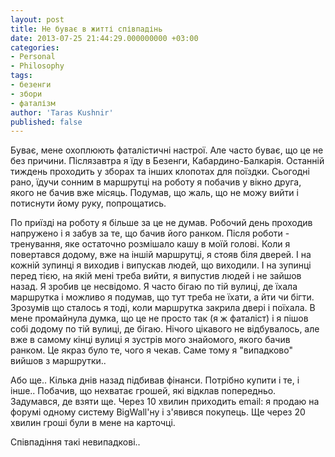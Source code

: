 ```yaml
---
layout: post
title: Не буває в житті співпадінь
date: 2013-07-25 21:44:29.000000000 +03:00
categories:
- Personal
- Philosophy
tags:
- безенги
- збори
- фаталізм
author: 'Taras Kushnir'
published: false
---
```


Буває, мене охоплюють фаталістичні настрої. Але часто буває, що це не без причини. Післязавтра я їду в Безенги, Кабардино-Балкарія. Останній тиждень проходить у зборах та інших клопотах для поїздки. Сьогодні рано, їдучи сонним в маршрутці на роботу я побачив у вікно друга, якого не бачив вже місяць. Подумав, що жаль, що не можу вийти і потиснути йому руку, попрощатись.

По приїзді на роботу я більше за це не думав. Робочий день проходив напружено і я забув за те, що бачив його ранком. Після роботи - тренування, яке остаточно розмішало кашу в моїй голові. Коли я повертався додому, вже на іншій маршрутці, я стояв біля дверей. І на кожній зупинці я виходив і випускав людей, що виходили. І на зупинці перед тією, на якій мені треба вийти, я випустив людей і не зайшов назад. Я зробив це несвідомо. Я часто бігаю по тій вулиці, де їхала маршрутка і можливо я подумав, що тут треба не їхати, а йти чи бігти. Зрозумів що сталось я тоді, коли маршрутка закрила двері і поїхала. В мене промайнула думка, що це не просто так (я ж фаталіст) і я пішов собі додому по тій вулиці, де бігаю. Нічого цікавого не відбувалось, але вже в самому кінці вулиці я зустрів мого знайомого, якого бачив ранком. Це якраз було те, чого я чекав. Саме тому я "випадково" вийшов з маршрутки..

<!--more-->

Або ще.. Кілька днів назад підбивав фінанси. Потрібно купити і те, і інше.. Побачив, що нехватає грошей, які відклав попередньо. Задумався, де взяти ще. Через 10 хвилин приходить email: я продаю на форумі одному систему BigWall'ну і з'явився покупець. Ще через 20 хвилин гроші були в мене на карточці.

Співпадіння такі невипадкові..
